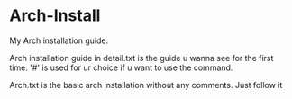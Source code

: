 # Arch-Install
My Arch installation guide:

Arch installation guide in detail.txt is the guide u wanna see for the first time.
  '#' is used for ur choice if u want to use the command.

Arch.txt is the basic arch installation without any comments. Just follow it
